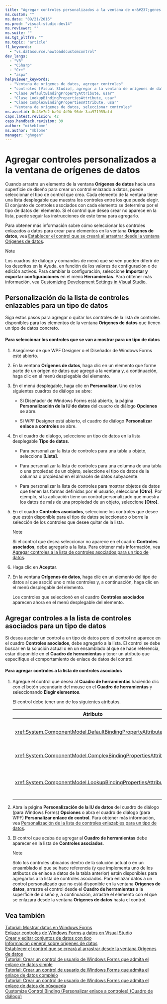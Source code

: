 ```yaml
---
title: "Agregar controles personalizados a la ventana de or&#237;genes de datos | Microsoft Docs"
ms.custom: ""
ms.date: "09/21/2016"
ms.prod: "visual-studio-dev14"
ms.reviewer: ""
ms.suite: ""
ms.tgt_pltfrm: ""
ms.topic: "article"
f1_keywords: 
  - "vs.datasource.howtoaddcustomcontrol"
dev_langs: 
  - "VB"
  - "CSharp"
  - "C++"
  - "aspx"
helpviewer_keywords: 
  - "Ventana de orígenes de datos, agregar controles"
  - "controles [Visual Studio], agregar a la ventana de orígenes de datos"
  - "Clase DefaultBindingPropertyAttribute, usar"
  - "Clase LookupBindingPropertiesAttribute, usar"
  - "Clase ComplexBindingPropertiesAttribute, usar"
  - "Ventana de orígenes de datos, seleccionar controles"
ms.assetid: 8c43e7d2-ba94-4d9b-96de-3aa971955afd
caps.latest.revision: 42
caps.handback.revision: 39
author: "mikeblome"
ms.author: "mblome"
manager: "ghogen"
---
```

# Agregar controles personalizados a la ventana de or&#237;genes de datos
Cuando arrastra un elemento de la ventana **Orígenes de datos** hacia una superficie de diseño para crear un control enlazado a datos, puede seleccionar el tipo de control que crea.  Cada elemento de la ventana tiene una lista desplegable que muestra los controles entre los que puede elegir.  El conjunto de controles asociados con cada elemento se determina por el tipo de datos del elemento.  Si el control que desea crear no aparece en la lista, puede seguir las instrucciones de este tema para agregarlo.  
  
 Para obtener más información sobre cómo seleccionar los controles enlazados a datos para crear para elementos en la ventana **Orígenes de datos**, vea [Establecer el control que se creará al arrastrar desde la ventana Orígenes de datos](../data-tools/set-the-control-to-be-created-when-dragging-from-the-data-sources-window.md).  
  
> [!NOTE]
>  Los cuadros de diálogo y comandos de menú que se ven pueden diferir de los descritos en la Ayuda, en función de los valores de configuración o de edición activos.  Para cambiar la configuración, seleccione **Importar y exportar configuraciones** en el menú **Herramientas**.  Para obtener más información, vea [Customizing Development Settings in Visual Studio](http://msdn.microsoft.com/es-es/22c4debb-4e31-47a8-8f19-16f328d7dcd3).  
  
##  <a name="customizinglist"></a> Personalización de la lista de controles enlazables para un tipo de datos  
 Siga estos pasos para agregar o quitar los controles de la lista de controles disponibles para los elementos de la ventana **Orígenes de datos** que tienen un tipo de datos concreto.  
  
#### Para seleccionar los controles que se van a mostrar para un tipo de datos  
  
1.  Asegúrese de que WPF Designer o el Diseñador de Windows Forms esté abierto.  
  
2.  En la ventana **Orígenes de datos**, haga clic en un elemento que forme parte de un origen de datos que agregó a la ventana y, a continuación, haga clic en el menú desplegable del elemento.  
  
3.  En el menú desplegable, haga clic en **Personalizar**.  Uno de los siguientes cuadros de diálogo se abre:  
  
    -   Si Diseñador de Windows Forms está abierto, la página **Personalización de la IU de datos** del cuadro de diálogo **Opciones** se abre.  
  
    -   Si WPF Designer está abierto, el cuadro de diálogo **Personalizar enlace a controles** se abre.  
  
4.  En el cuadro de diálogo, seleccione un tipo de datos en la lista desplegable **Tipo de datos**.  
  
    -   Para personalizar la lista de controles para una tabla u objeto, seleccione **\[Lista\]**.  
  
    -   Para personalizar la lista de controles para una columna de una tabla o una propiedad de un objeto, seleccione el tipo de datos de la columna o propiedad en el almacén de datos subyacente.  
  
    -   Para personalizar la lista de controles para mostrar objetos de datos que tienen las formas definidas por el usuario, seleccione **\[Otro\]**.  Por ejemplo, si la aplicación tiene un control personalizado que muestra los datos de más de una propiedad de un objeto, seleccione **\[Otro\]**.  
  
5.  En el cuadro **Controles asociados**, seleccione los controles que desee que estén disponible para el tipo de datos seleccionado o borre la selección de los controles que desee quitar de la lista.  
  
    > [!NOTE]
    >  Si el control que desea seleccionar no aparece en el cuadro **Controles asociados**, debe agregarlo a la lista.  Para obtener más información, vea [Agregar controles a la lista de controles asociados para un tipo de datos](#addingcontrols).  
  
6.  Haga clic en **Aceptar**.  
  
7.  En la ventana **Orígenes de datos**, haga clic en un elemento del tipo de datos al que asoció uno o más controles y, a continuación, haga clic en el menú desplegable del elemento.  
  
     Los controles que seleccionó en el cuadro **Controles asociados** aparecen ahora en el menú desplegable del elemento.  
  
##  <a name="addingcontrols"></a> Agregar controles a la lista de controles asociados para un tipo de datos  
 Si desea asociar un control a un tipo de datos pero el control no aparece en el cuadro **Controles asociados**, debe agregarlo a la lista.  El control se debe buscar en la solución actual o en un ensamblado al que se hace referencia, estar disponible en el **Cuadro de herramientas** y tener un atributo que especifique el comportamiento de enlace de datos del control.  
  
#### Para agregar controles a la lista de controles asociados  
  
1.  Agregue el control que desea al **Cuadro de herramientas** haciendo clic con el botón secundario del mouse en el **Cuadro de herramientas** y seleccionando **Elegir elementos**.  
  
     El control debe tener uno de los siguientes atributos.  
  
    |Atributo|Descripción|  
    |--------------|-----------------|  
    |<xref:System.ComponentModel.DefaultBindingPropertyAttribute>|Implemente este atributo en controles sencillos que muestran una única columna \(o propiedad\) de datos, como un <xref:System.Windows.Forms.TextBox>.|  
    |<xref:System.ComponentModel.ComplexBindingPropertiesAttribute>|Implemente este atributo en controles que muestren listas \(o tablas\) de datos, como <xref:System.Windows.Forms.DataGridView>.|  
    |<xref:System.ComponentModel.LookupBindingPropertiesAttribute>|Implemente este atributo en controles que muestren listas \(o tablas\) de datos, pero que también presenten una única columna o propiedad, como por ejemplo un <xref:System.Windows.Forms.ComboBox>.|  
  
2.  Abra la página **Personalización de la IU de datos** del cuadro de diálogo \(para Windows Forms\) **Opciones** o abra el cuadro de diálogo \(para WPF\) **Personalizar enlace de control**.  Para obtener más información, vea [Personalización de la lista de controles enlazables para un tipo de datos](#customizinglist).  
  
3.  El control que acaba de agregar al **Cuadro de herramientas** debe aparecer en la lista de **Controles asociados**.  
  
    > [!NOTE]
    >  Solo los controles ubicados dentro de la solución actual o en un ensamblado al que se hace referencia \(y que implementa uno de los atributos de enlace a datos de la tabla anterior\) están disponibles para agregarlos a la lista de controles asociados.  Para enlazar datos a un control personalizado que no está disponible en la ventana **Orígenes de datos**, arrastre el control desde el **Cuadro de herramientas** a la superficie de diseño y, a continuación, arrastre el elemento con el que se enlazará desde la ventana **Orígenes de datos** hasta el control.  
  
## Vea también  
 [Tutorial: Mostrar datos en Windows Forms](../data-tools/walkthrough-displaying-data-on-a-windows-form.md)   
 [Enlazar controles de Windows Forms a datos en Visual Studio](../data-tools/bind-windows-forms-controls-to-data-in-visual-studio.md)   
 [Crear y editar conjuntos de datos con tipo](../data-tools/creating-and-editing-typed-datasets.md)   
 [Información general sobre orígenes de datos](../data-tools/add-new-data-sources.md)   
 [Establecer el control que se creará al arrastrar desde la ventana Orígenes de datos](../data-tools/set-the-control-to-be-created-when-dragging-from-the-data-sources-window.md)   
 [Tutorial: Crear un control de usuario de Windows Forms que admita el enlace de datos simple](../data-tools/create-a-windows-forms-user-control-that-supports-simple-data-binding.md)   
 [Tutorial: Crear un control de usuario de Windows Forms que admita el enlace de datos complejo](../data-tools/create-a-windows-forms-user-control-that-supports-complex-data-binding.md)   
 [Tutorial: Crear un control de usuario de Windows Forms que admita el enlace de datos de búsqueda](../data-tools/create-a-windows-forms-user-control-that-supports-lookup-data-binding.md)   
 [Customize Control Binding \(Personalizar enlace a controles\) \(Cuadro de diálogo\)](../data-tools/customize-control-binding-dialog-box.md)